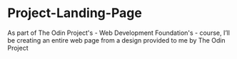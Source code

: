 # Project-Landing-Page
As part of The Odin Project's - Web Development Foundation's - course, I’ll be creating an entire web page from a design provided to me by The Odin Project
